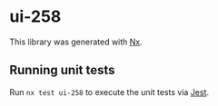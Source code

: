 # ui-258

This library was generated with [Nx](https://nx.dev).

## Running unit tests

Run `nx test ui-258` to execute the unit tests via [Jest](https://jestjs.io).
